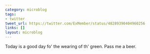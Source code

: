 ```yaml
---
category: microblog
tags:
- twitter
tweet_url: https://twitter.com/ExMember/status/48289390404960256
links: []
layout: microblog
---
```

Today is a good day fo' the wearing of th' green. Pass me a beer.
